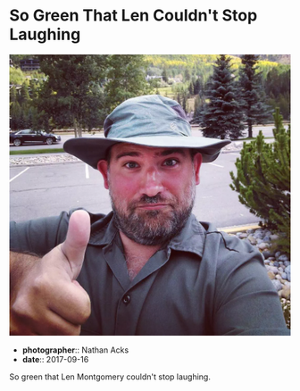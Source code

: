 # So Green That Len Couldn't Stop Laughing

![A selfie in green](assets/2017-09-16-so-green-that-len-couldnt-stop-laughing.webp)

* **photographer**:: Nathan Acks  
* **date**:: 2017-09-16

So green that Len Montgomery couldn't stop laughing.
